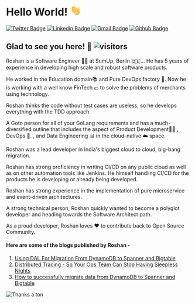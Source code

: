 # Hello World! <img src="https://raw.githubusercontent.com/rosspatil/rosspatil/master/hi.gif" width="30px"> </h2>

[![Twitter Badge](https://img.shields.io/badge/-@rosspatil-1ca0f1?style=plastic&labelColor=1ca0f1&logo=twitter&logoColor=white&link=https://twitter.com/rosspatil)](https://twitter.com/rosspatil) 
[![Linkedin Badge](https://img.shields.io/badge/-Roshan%20Patil-blue?style=plastic&logo=Linkedin&logoColor=white&link=https://www.linkedin.com/in/roshan-patil95/)](https://www.linkedin.com/in/roshan-patil95/) 
[![Gmail Badge](https://img.shields.io/badge/-patilroshan443-c14438?style=plastic&logo=Gmail&logoColor=white&link=mailto:patilroshan443@gmail.com)](mailto:patilroshan443@gmail.com)
[![Github Badge](https://img.shields.io/github/followers/rosspatil?label=rosspatil&logo=github&style=plastic)](https://github.com/rosspatil)
<br />

## Glad to see you here! 🤩 ![visitors](https://rosspatil-visitor-badge.glitch.me/badge?page_id=rosspatil.rosspatil)

Roshan is a Software Engineer 👨‍💻 at SumUp, Berlin 🇩🇪... He has 5 years of experience in developing high scale and robust software products.

He worked in the Education domain📚 and Pure DevOps factory 🔄. Now he is working with a well know FinTech 💶 to solve the problems of merchants using technology.

Roshan thinks the code without test cases are useless, so he develops everything with the TDD approach.

A Goto person for all of your GoLang requirements and has a much-diversified outline that includes the aspect of Product Development👨‍💻 , DevOps 🔄. , and Data Engineering 📊 in the cloud-native ☁️ space.

Roshan was a lead developer in India's biggest cloud to cloud, big-bang migration.

Roshan has strong proficiency in writing CI/CD on any public cloud as well as on other automation tools like Jenkins. He himself handling CI/CD for the products he is developing or already being developed.

Roshan has strong experience in the implementation of pure microservice and event-driven architectures.

A strong technical person, Roshan quickly wanted to become a polyglot developer and heading towards the Software Architect path.

As a proud developer, Roshan loves ❤️ to contribute back to Open Source Community.



#### Here are some of the blogs published by Roshan -
 1. <a href="https://hackernoon.com/using-dal-for-migration-from-dynamodb-to-spanner-and-bigtable-9hx3t2q"> Using DAL For Migration From DynamoDB to Spanner and Bigtable </a>
 2. <a href="https://cldcvr.com/news-and-media/blog/distributed-tracing-so-your-ops-team-can-stop-having-sleepless-nights/"> Distributed Tracing - So Your Ops Team Can Stop Having Sleepless Nights </a>
 3. <a href="https://cldcvr.com/news-and-media/blog/how-to-successfully-migrate-data-from-dynamodb-to-spanner-and-bigtable/" > How to successfully migrate data from DynamoDB to Spanner and Bigtable </a>
 
<!---
#### Roshan's Open Source Contribution 👇🏾👇🏾👇🏾
 1. <a href="https://github.com/cloudspannerecosystem/dynamodb-adapter">DynamoDB Adapter</a> </h2>
 
    Role - Admin, Maintainer, & Reviewer.
---
## Roshan's skills 👇🏾👇🏾👇🏾

### Coding </>

|[<img src="https://raw.githubusercontent.com/rosspatil/rosspatil/master/pics/1.png" title="Go Lang" width="60" height="70">]()|[<img src="https://raw.githubusercontent.com/rosspatil/rosspatil/master/pics/2.png" title="Python" width="40">]()|[<img src="https://raw.githubusercontent.com/rosspatil/rosspatil/master/pics/3.png" title="Java" width="50">]()|[<img src="https://raw.githubusercontent.com/rosspatil/rosspatil/master/pics/4.png" title="Node JS" width="33">]()|[<img src="https://raw.githubusercontent.com/rosspatil/rosspatil/master/pics/5.png" title="Rust Lang" width="50">]()|
|---|---|---|---|---|

[<img  src="https://raw.githubusercontent.com/rosspatil/rosspatil/master/pics/6.png" title="Vue Js" width="40">]()|[<img  src="https://raw.githubusercontent.com/rosspatil/rosspatil/master/pics/7.png" title="JavaScript" width="35">]()|[<img  src="https://raw.githubusercontent.com/rosspatil/rosspatil/master/pics/8.png" title="CSS" width="35">]()|[<img  src="https://raw.githubusercontent.com/rosspatil/rosspatil/master/pics/9.png" title="HTML" width="50">]()|
|---|---|---|---|

### Databases

|[<img  src="https://raw.githubusercontent.com/rosspatil/rosspatil/master/pics/10.png" title="MySQL" width="50" height="70">]()|[<img  src="https://raw.githubusercontent.com/rosspatil/rosspatil/master/pics/11.png" title="PGSQL" width="50">]()|[<img  src="https://raw.githubusercontent.com/rosspatil/rosspatil/master/pics/12.png" title="Mongo" width="50">]()|[<img  src="https://raw.githubusercontent.com/rosspatil/rosspatil/master/pics/13.png" title="Redis" width="50">]()|
|---|---|---|---|

[<img  src="https://raw.githubusercontent.com/rosspatil/rosspatil/master/pics/14.png" title="Dynamo DB" width="50">]()|[<img  src="https://raw.githubusercontent.com/rosspatil/rosspatil/master/pics/15.png" title="Cloud Spanner" width="50">]()|[<img  src="https://raw.githubusercontent.com/rosspatil/rosspatil/master/pics/16.png" title="Cloud Bigtable" width="50">]()|
|---|---|---|

### Cloud Technologies
|[<img  src="https://raw.githubusercontent.com/rosspatil/rosspatil/master/pics/17.png" title="GCP" width="50">]()|[<img  src="https://raw.githubusercontent.com/rosspatil/rosspatil/master/pics/18.png" title="Kubernetes" width="50">]()|[<img  src="https://raw.githubusercontent.com/rosspatil/rosspatil/master/pics/19.png" title="Docker" width="50">]()|[<img  src="https://raw.githubusercontent.com/rosspatil/rosspatil/master/pics/20.png" title="Terraform" width="50">]()|
|---|---|---|---|

[<img  src="https://raw.githubusercontent.com/rosspatil/rosspatil/master/pics/21.png" title="Cloud Native Buildpacks" width="50">]()|[<img  src="https://raw.githubusercontent.com/rosspatil/rosspatil/master/pics/22.png" title="AWS" width="50" height="50">]()|[<img  src="https://raw.githubusercontent.com/rosspatil/rosspatil/master/pics/23.png" title="Azure" width="50">]()|[<img  src="https://raw.githubusercontent.com/rosspatil/rosspatil/master/pics/24.png" title="Digital Ocean" width="50">]()|
|---|---|---|---|


### Version control

|[<img  src="https://raw.githubusercontent.com/rosspatil/rosspatil/master/pics/25.png" title="Github" width="50">]()|[<img  src="https://raw.githubusercontent.com/rosspatil/rosspatil/master/pics/26.png" title="Gitlab" width="50">]()|[<img  src="https://raw.githubusercontent.com/rosspatil/rosspatil/master/pics/27.png" title="Bitbucket" width="70">]()
|---|---|---|

### API Protocols

|[<img  src="https://raw.githubusercontent.com/rosspatil/rosspatil/master/pics/28.png" title="REST" width="60" height="50">]()|[<img  src="https://raw.githubusercontent.com/rosspatil/rosspatil/master/pics/29.png" title="gRPC" width="50">]()|[<img  src="https://raw.githubusercontent.com/rosspatil/rosspatil/master/pics/30.png" title="GraphQL" width="70">]()
|---|---|---|

### Tracing & Monitoring

|[<img  src="https://raw.githubusercontent.com/rosspatil/rosspatil/master/pics/31.png" title="Open Telemetery" width="60" height="50">]()|[<img  src="https://raw.githubusercontent.com/rosspatil/rosspatil/master/pics/32.png" title="Light Step" width="70" height="50">]()|[<img  src="https://raw.githubusercontent.com/rosspatil/rosspatil/master/pics/33.png" title="Grafana" width="60">]()|[<img  src="https://raw.githubusercontent.com/rosspatil/rosspatil/master/pics/34.png" title="Influx DB" height="60" width="60">]()|[<img  src="https://raw.githubusercontent.com/rosspatil/rosspatil/master/pics/35.png" title="Zipkin" width="60">]()|
|---|---|---|---|---|

### Automation Tools

|[<img  src="https://raw.githubusercontent.com/rosspatil/rosspatil/master/pics/36.png" title="Azure Devops" width="50" height="50">]()|[<img  src="https://raw.githubusercontent.com/rosspatil/rosspatil/master/pics/37.png" title="Jenkins" width="60">]()|
|---|---|

<br><br>
-->

![Thanks a ton](https://img.shields.io/badge/-Thanks%20a%20ton%20❤️-ff69b4.svg)

